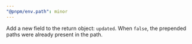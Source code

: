 ```yaml
---
"@pnpm/env.path": minor
---
```


Add a new field to the return object: `updated`. When `false`, the prepended paths were already present in the path.
